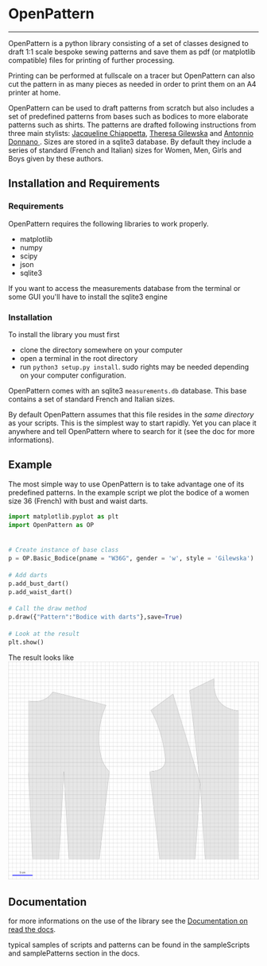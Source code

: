 # OpenPattern

-----------

OpenPattern is a python library consisting of a set of classes designed to draft 1:1 scale bespoke sewing patterns and save them as pdf (or matplotlib compatible) files for printing of further processing.

Printing can be performed at fullscale on a tracer but OpenPattern can also cut the pattern in as many pieces as needed in order to print them on an A4 printer at home.

OpenPattern can be used to draft patterns from scratch but also includes a set of predefined patterns from bases such as bodices to more elaborate patterns such as shirts.
The patterns are drafted following instructions from three main stylists: <a href="https://lespressesdumidi.com/content/18-jacqueline-chiappetta">Jacqueline Chiappetta</a>, <a href="https://www.editions-eyrolles.com/Auteur/86662/teresa-gilewska">Theresa Gilewska</a> and <a href="https://www.euromodeschool.it/index.html">Antonnio Donnano </a>.  Sizes are stored in a sqlite3 database. By default they include a series of standard (French and Italian) sizes for Women, Men, Girls and Boys given by these authors.

## Installation and Requirements <a class="anchor" id="installation-and-requirements"></a>

### Requirements
OpenPattern requires the following libraries to work properly.
* matplotlib
* numpy
* scipy
* json
* sqlite3

If you want to access the measurements database from the terminal or some GUI you'll have to install the sqlite3 engine

### Installation

To install the library you must first
* clone the directory somewhere on your computer
* open a terminal in the root directory
* run ```python3 setup.py install```.
sudo rights may be needed depending on your computer configuration.

OpenPattern comes with an sqlite3 ```measurements.db``` database. This base contains a set of standard French and Italian sizes.

By default OpenPattern assumes that this file resides in the *same directory* as your scripts. This is the simplest way to start rapidly. Yet you can place it anywhere and tell OpenPattern where to search for it (see the doc for more informations).


## Example <a class="anchor" id="example"></a>

The most simple way to use OpenPattern is to take advantage one of its predefined patterns. In the example script we plot the bodice  of a women size 36 (French) with bust and waist darts.

```python
import matplotlib.pyplot as plt
import OpenPattern as OP


# Create instance of base class
p = OP.Basic_Bodice(pname = "W36G", gender = 'w', style = 'Gilewska')

# Add darts
p.add_bust_dart()
p.add_waist_dart()

# Call the draw method
p.draw({"Pattern":"Bodice with darts"},save=True)

# Look at the result
plt.show()
```
The result looks like
![Result](./samplePatterns/Gilewska_Basic_Bodice_W36G_FullSize.svg)

## Documentation <a class="anchor" id="documentation"></a>
for more informations on the use of the library see the <a target="_blank" href="https://openpattern.readthedocs.io/en/latest/index.html">Documentation on read the docs</a>.

typical samples of scripts and patterns can be found in the sampleScripts and samplePatterns section in the docs.

